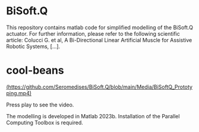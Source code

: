 # BiSoft.Q
This repository contains matlab code for simplified modelling of the BiSoft.Q actuator.
For further information, please refer to the following scientific article:
Colucci G. et al, A Bi-Directional Linear Artificial Muscle for Assistive Robotic Systems, [...].

# cool-beans

[(https://github.com/Seromedises/BiSoft.Q/blob/main/Media/BiSoftQ_Prototyping.mp4)](https://github.com/Seromedises/BiSoft.Q/blob/main/Media/BiSoftQ_Modelling.mp4)

Press play to see the video.

The modelling is developed in Matlab 2023b. Installation of the Parallel Computing Toolbox is required.
